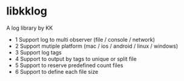 # libkklog
A log library by KK

* 1  Support log to multi observer (file / console / network)
* 2  Support mutiple platform (mac / ios / android / linux / windows)
* 3  Support log tags
* 4  Support to output by tags to unique or split file
* 5  Support to reserve predefined count files
* 6  Support to define each file size
